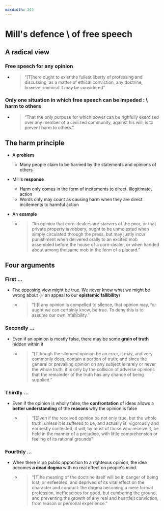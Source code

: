 ```yaml
---
maxWidth: 245
---
```


# Mill's defence \\ of free speech

## A radical view

###  Free speech **for any opinion** 

- <blockquote>“[T]here ought to exist the fullest liberty of professing and discussing, as a matter of ethical conviction, any doctrine, however immoral it may be considered”</blockquote>

### **Only one situation** in which free speech can be impeded : \\ harm to others

- <blockquote>“That the only purpose for which power can be righfully exercised over any member of a civilized community, against his will, is to prevent harm to others.”</blockquote>

## The harm principle

- A **problem**
	- Many people claim to be harmed by the statements and opinions of others

- Mill's **response**
	- Harm only comes in the form of incitements to direct, illegitimate, action
	- Words only may count as causing harm when they are direct incitements to harmful action 

- An **example** 
  - <blockquote>“An opinion that corn-dealers are starvers of the poor, or that private property is robbery, ought to be unmolested when simply circulated through the press, but may justly incur punishment when delivered orally to an excited mob assembled before the house of a corn-dealer, or when handed about among the same mob in the form of a placard.”</blockquote>

## Four arguments

### **First …**

- The opposing view might be true. We never know what we might be wrong about (= an appeal to our **epistemic fallibility**) 
	- <blockquote>“[I]f any opinion is compelled to silence, that opinion may, for aught we can certainly know, be true. To deny this is to assume our own infallibility.”</blockquote>

### **Secondly …**

- Even if an opinion is mostly false, there may be some **grain of truth** hidden within it 
	- <blockquote>“[T]hough the silenced opinion be an error, it may, and very commonly does, contain a portion of truth; and since the general or prevailing opinion on any subject is rarely or never the whole truth, it is only by the collision of adverse opinions that the remainder of the truth has any chance of being supplied.”</blockquote>

### **Thirdly …**

- Even if the opinion is wholly false, the **confrontation** of ideas allows a **better understanding** of the **reasons** why the opinion is false 
	- <blockquote>“[E]ven if the received opinion be not only true, but the whole truth; unless it is suffered to be, and actually is, vigorously and earnestly contested, it will, by most of those who receive it, be held in the manner of a prejudice, with little comprehension or feeling of its rational grounds”</blockquote>

### **Fourthly …**

- When there is no public opposition to a righteous opinion, the idea becomes **a dead dogma** with no real effect on people's mind.
	- <blockquote>“[T]he meaning of the doctrine itself will be in danger of being lost, or enfeebled, and deprived of its vital effect on the character and conduct: the dogma becoming a mere formal profession, inefficacious for good, but cumbering the ground, and preventing the growth of any real and heartfelt conviction, from reason or personal experience.”</blockquote>